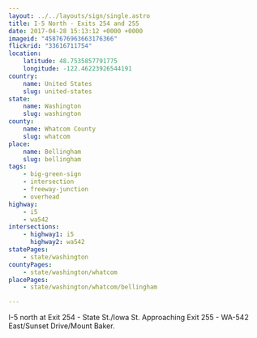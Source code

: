 ```yaml
---
layout: ../../layouts/sign/single.astro
title: I-5 North - Exits 254 and 255
date: 2017-04-28 15:13:12 +0000 +0000
imageid: "4587676963663176366"
flickrid: "33616711754"
location:
    latitude: 48.7535857791775
    longitude: -122.46223926544191
country:
    name: United States
    slug: united-states
state:
    name: Washington
    slug: washington
county:
    name: Whatcom County
    slug: whatcom
place:
    name: Bellingham
    slug: bellingham
tags:
    - big-green-sign
    - intersection
    - freeway-junction
    - overhead
highway:
    - i5
    - wa542
intersections:
    - highway1: i5
      highway2: wa542
statePages:
    - state/washington
countyPages:
    - state/washington/whatcom
placePages:
    - state/washington/whatcom/bellingham

---
```

I-5 north at Exit 254 - State St./Iowa St.  Approaching Exit 255 - WA-542 East/Sunset Drive/Mount Baker.